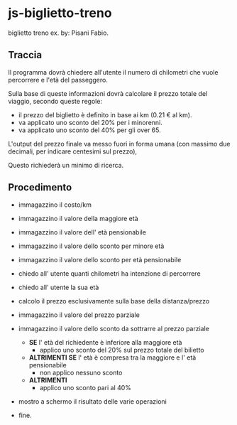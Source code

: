 # js-biglietto-treno
biglietto treno ex. by: Pisani Fabio.
## Traccia

Il programma dovrà chiedere all'utente il numero di chilometri che vuole percorrere e l'età del passeggero.

Sulla base di queste informazioni dovrà calcolare 
il prezzo totale del viaggio, secondo queste regole:
- il prezzo del biglietto è definito in base ai km (0.21 € al km).
- va applicato uno sconto del 20% per i minorenni.
- va applicato uno sconto del 40% per gli over 65.

L'output del prezzo finale va messo fuori in forma umana (con massimo due decimali, per indicare centesimi sul prezzo),

Questo richiederà un minimo di ricerca.

## Procedimento
- immagazzino il costo/km
- immagazzino il valore della maggiore età
- immagazzino il valore dell' età pensionabile
- immagazzino il valore dello sconto per minore età
- immagazzino il valore dello sconto per età pensionabile
- chiedo all' utente quanti chilometri ha intenzione di percorrere
- chiedo all' utente la sua età
- calcolo il prezzo esclusivamente sulla base della distanza/prezzo
- immagazzino il valore del prezzo parziale
- immagazzino il valore dello sconto da sottrarre al prezzo parziale

    - **SE** l' età del richiedente è inferiore alla maggiore età
        - applico uno sconto del 20% sul prezzo totale del bilietto
    - **ALTRIMENTI** **SE** l' età è compresa tra la maggiore e l' età pensionabile 
        - non applico nessuno sconto
    - **ALTRIMENTI** 
        - applico uno sconto pari al 40%
- mostro a schermo il risultato delle varie operazioni
- fine.
